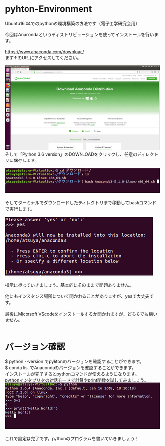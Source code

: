 # pyhton-Environment
Ubuntu16.04でのpythonの環境構築の方法です（電子工学研究会用）<br>
<br>
今回はAnacondaというディストリビューションを使ってインストールを行います。<br>
<br>
https://www.anaconda.com/download/ <br>
まず↑のURLにアクセスしてください。<br>
<br>
![](https://github.com/AtsuyaKoike/pyhton-Environment/blob/master/anakonda.png)<br>
そして「Python 3.6 version」のDOWNLOADをクリックし、任意のディレクトリに保存します。<br>
<br>
![](https://github.com/AtsuyaKoike/pyhton-Environment/blob/master/anakonda2.png)<br>
<br>
そしてターミナルでダウンロードしたディレクトリまで移動してbashコマンドで実行します。<br>
<br>
![](https://github.com/AtsuyaKoike/pyhton-Environment/blob/master/anakonda3.png)<br>
<br>
指示に従っていきましょう。基本的にそのままで問題ありません。<br>
<br>
他にもインスタンス場所について聞かれることがありますが、yesで大丈夫です。<br>
<br>
最後にMicorsoft VScodeをインストールするか聞かれますが、どちらでも構いません。<br>
<br>
# バージョン確認
$ python --version
でpyhtonのバージョンを確認することができます。<br>
$ conda list
でAnacondaのバージョンを確認することができます。<br>
インストールが完了するとpythonコマンドが使えるようになります。<br>
pythonインタプリタの対話モードで計算やprint関数を試してみましょう。<br>
![](https://github.com/AtsuyaKoike/pyhton-Environment/blob/master/anakonda4.png)<br>
<br>
これで設定は完了です。pythonのプログラムを書いていきましょう！<br>
